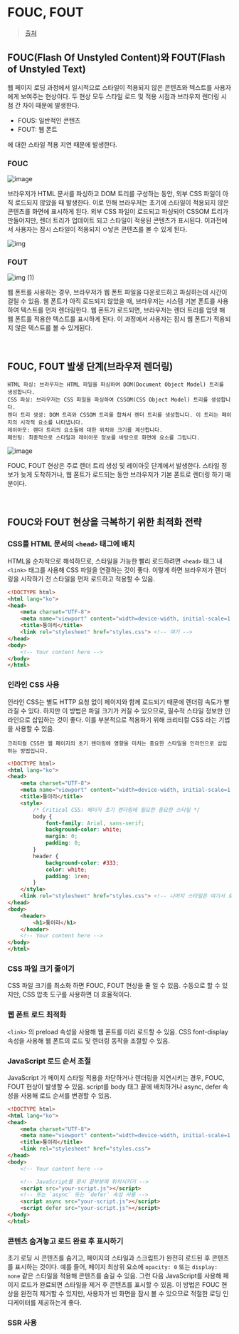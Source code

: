 # FOUC, FOUT

> [출처](https://tooo1.tistoryㅇ.com/608)

## FOUC(Flash Of Unstyled Content)와 FOUT(Flash of Unstyled Text)

웹 페이지 로딩 과정에서 일시적으로 스타일이 적용되지 않은 콘텐츠와 텍스트를 사용자에게 보여주는 현상이다. 두 현상 모두 스타일 로드 및 적용 시점과 브라우저 렌더링 시점 간 차이 때문에 발생한다.

- FOUS: 일반적인 콘텐츠
- FOUT: 웹 폰트

에 대한 스타일 적용 지연 때문에 발생한다.

### FOUC

![image](https://github.com/pozafly/TIL/assets/59427983/c2f7af5a-8cb0-4304-ace6-26dbe9770920)

브라우저가 HTML 문서를 파싱하고 DOM 트리를 구성하는 동안, 외부 CSS 파일이 아직 로드되지 않았을 때 발생한다. 이로 인해 브라우저는 초기에 스타일이 적용되지 않은 콘텐츠를 화면에 표시하게 된다. 외부 CSS 파일이 로드되고 파싱되어 CSSOM 트리가 만들어지만, 렌더 트리가 업데이트 되고 스타일이 적용된 콘텐츠가 표시된다. 이과전에서 사용자는 잠시 스타일이 적용되지 ㅇ낳은 콘텐츠를 볼 수 있게 된다.

![img](https://github.com/pozafly/TIL/assets/59427983/e2da72c2-c24f-40e7-9867-c29994960193)

### FOUT

![img (1)](https://github.com/pozafly/TIL/assets/59427983/5eeeedc6-a61c-4349-a94b-3f11bf5f6f37)

웹 폰트를 사용하는 경우, 브라우저가 웹 폰트 파일을 다운로드하고 파싱하는데 시간이 걸릴 수 있음. 웹 폰트가 아직 로드되지 않았을 때, 브라우저는 시스템 기본 폰트를 사용하여 텍스트를 먼저 렌더링한다. 웹 폰트가 로드되면, 브라우저는 렌더 트리를 업뎃 해 웹 폰트를 적용한 텍스트를 표시하게 된다. 이 과정에서 사용자는 잠시 웹 폰트가 적용되지 않은 텍스트를 볼 수 있게된다.

<br/>

## FOUC, FOUT 발생 단계(브라우저 렌더링)

```
HTML 파싱: 브라우저는 HTML 파일을 파싱하여 DOM(Document Object Model) 트리를 생성합니다.
CSS 파싱: 브라우저는 CSS 파일을 파싱하여 CSSOM(CSS Object Model) 트리를 생성합니다.
렌더 트리 생성: DOM 트리와 CSSOM 트리를 합쳐서 렌더 트리를 생성합니다. 이 트리는 페이지의 시각적 요소를 나타냅니다.
레이아웃: 렌더 트리의 요소들에 대한 위치와 크기를 계산합니다.
페인팅: 최종적으로 스타일과 레이아웃 정보를 바탕으로 화면에 요소를 그립니다.
```

![image](https://github.com/pozafly/TIL/assets/59427983/0553adb4-bbd9-4223-a778-8519525c853e)

FOUC, FOUT 현상은 주로 렌더 트리 생성 및 레이아웃 단계에서 발생한다. 스타일 정보가 늦게 도착하거나, 웹 폰트가 로드되는 동안 브라우저가 기본 폰트로 렌더링 하기 때문이다.

<br/>

## FOUC와 FOUT 현상을 극복하기 위한 최적화 전략

### CSS를 HTML 문서의 `<head>` 태그에 배치

HTML을 순차적으로 해석하므로, 스타일을 가능한 빨리 로드하려면 `<head>` 태그 내 `<link>` 태그를 사용해 CSS 파일을 연결하는 것이 좋다. 이렇게 하면 브라우저가 렌더링을 시작하기 전 스타일을 먼저 로드하고 적용할 수 있음.

```html
<!DOCTYPE html>
<html lang="ko">
<head>
    <meta charset="UTF-8">
    <meta name="viewport" content="width=device-width, initial-scale=1.0">
    <title>퉁이리</title>
    <link rel="stylesheet" href="styles.css"> <!-- 여기 -->
</head>
<body>
    <!-- Your content here -->
</body>
</html>
```

### 인라인 CSS 사용

인라인 CSS는 별도 HTTP 요청 없이 페이지와 함께 로드되기 때문에 렌더링 속도가 빨라질 수 있다. 하지만 이 방법은 파일 크기가 커질 수 있으므로, 필수적 스타일 정보만 인라인으로 삽입하는 것이 좋다. 이를 부분적으로 적용하기 위해 크리티컬 CSS 라는 기법을 사용할 수 있음.

```
크리티컬 CSS란 웹 페이지의 초기 렌더링에 영향을 미치는 중요한 스타일을 인라인으로 삽입하는 방법입니다.
```

```html
<!DOCTYPE html>
<html lang="ko">
<head>
    <meta charset="UTF-8">
    <meta name="viewport" content="width=device-width, initial-scale=1.0">
    <title>퉁이리</title>
    <style>
        /* Critical CSS: 페이지 초기 렌더링에 필요한 중요한 스타일 */
        body {
            font-family: Arial, sans-serif;
            background-color: white;
            margin: 0;
            padding: 0;
        }
        header {
            background-color: #333;
            color: white;
            padding: 1rem;
        }
    </style>
    <link rel="stylesheet" href="styles.css"> <!-- 나머지 스타일은 여기서 로드 -->
</head>
<body>
    <header>
        <h1>퉁이리</h1>
    </header>
    <!-- Your content here -->
</body>
</html>
```

### CSS 파일 크기 줄이기

CSS 파일 크기를 최소화 하면 FOUC, FOUT 현상을 줄 일 수 있음. 수동으로 할 수 있지만, CSS 압축 도구를 사용하면 더 효율적이다.

### 웹 폰트 로드 최적화

`<link>` 의 preload 속성을 사용해 웹 폰트를 미리 로드할 수 있음. CSS font-display 속성을 사용해 웹 폰트의 로드 및 렌더링 동작을 조절할 수 있음.

### JavaScript 로드 순서 조절

JavaScript 가 페이지 스타일 적용을 차단하거나 렌더링을 지연시키는 경우, FOUC, FOUT 현상이 발생할 수 있음. script를 body 태그 끝에 배치하거나 async, defer 속성을 사용해 로드 순서를 변경할 수 있음.

```html
<!DOCTYPE html>
<html lang="ko">
<head>
    <meta charset="UTF-8">
    <meta name="viewport" content="width=device-width, initial-scale=1.0">
    <title>퉁이리</title>
    <link rel="stylesheet" href="styles.css">
</head>
<body>
    <!-- Your content here -->

    <!-- JavaScript를 문서 끝부분에 위치시키기 -->
    <script src="your-script.js"></script>
    <!-- 또는 `async` 또는 `defer` 속성 사용 -->
    <script async src="your-script.js"></script>
    <script defer src="your-script.js"></script>
</body>
</html>
```

### 콘텐츠 숨겨놓고 로드 완료 후 표시하기

초기 로딩 시 콘텐츠를 숨기고, 페이지의 스타일과 스크립트가 완전히 로드된 후 콘텐츠를 표시하는 것이다. 예를 들어, 페이지 최상위 요소에 `opacity: 0` 또는 `display: none` 같은 스타일을 적용해 콘텐츠를 숨길 수 있음. 그런 다음 JavaScript를 사용해 페이지 로드가 완료되면 스타일을 제거 후 콘텐츠를 표시할 수 있음. 이 방법은 FOUC 현상을 완전히 제거할 수 있지만, 사용자가 빈 화면을 잠시 볼 수 있으므로 적절한 로딩 인디케이터를 제공하는게 좋다.

### SSR 사용
